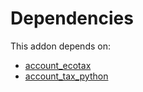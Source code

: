 # Dependencies

This addon depends on:

- [account_ecotax](https://github.com/bringout/oca-financial)
- [account_tax_python](https://github.com/bringout/oca-ocb-accounting/tree/73715ff0fc7df4a3277aebac4dbb68118fc80fe4/odoo-bringout-oca-ocb-account_tax_python)
